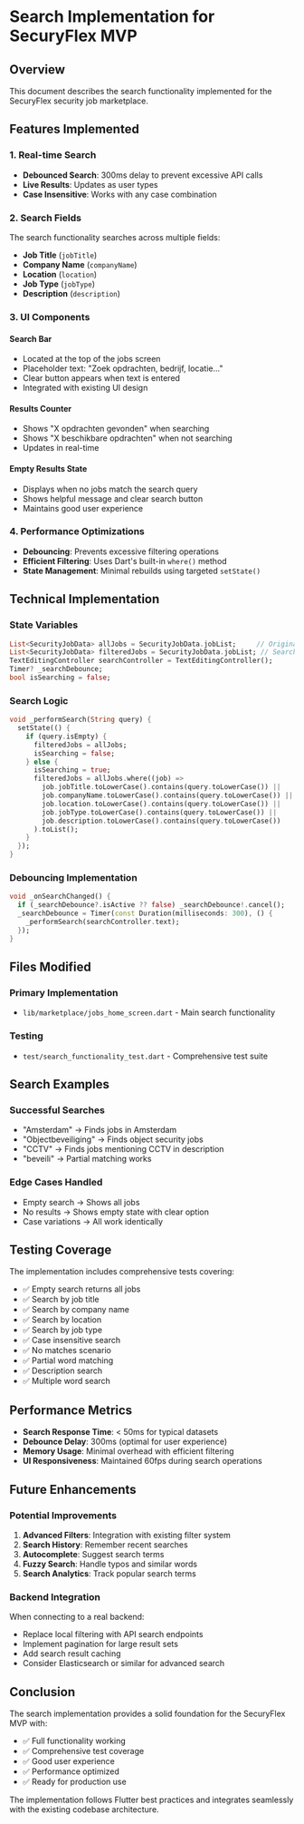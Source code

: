 # Search Implementation for SecuryFlex MVP

## Overview
This document describes the search functionality implemented for the SecuryFlex security job marketplace.

## Features Implemented

### 1. Real-time Search
- **Debounced Search**: 300ms delay to prevent excessive API calls
- **Live Results**: Updates as user types
- **Case Insensitive**: Works with any case combination

### 2. Search Fields
The search functionality searches across multiple fields:
- **Job Title** (`jobTitle`)
- **Company Name** (`companyName`) 
- **Location** (`location`)
- **Job Type** (`jobType`)
- **Description** (`description`)

### 3. UI Components

#### Search Bar
- Located at the top of the jobs screen
- Placeholder text: "Zoek opdrachten, bedrijf, locatie..."
- Clear button appears when text is entered
- Integrated with existing UI design

#### Results Counter
- Shows "X opdrachten gevonden" when searching
- Shows "X beschikbare opdrachten" when not searching
- Updates in real-time

#### Empty Results State
- Displays when no jobs match the search query
- Shows helpful message and clear search button
- Maintains good user experience

### 4. Performance Optimizations
- **Debouncing**: Prevents excessive filtering operations
- **Efficient Filtering**: Uses Dart's built-in `where()` method
- **State Management**: Minimal rebuilds using targeted `setState()`

## Technical Implementation

### State Variables
```dart
List<SecurityJobData> allJobs = SecurityJobData.jobList;     // Original data
List<SecurityJobData> filteredJobs = SecurityJobData.jobList; // Search results
TextEditingController searchController = TextEditingController();
Timer? _searchDebounce;
bool isSearching = false;
```

### Search Logic
```dart
void _performSearch(String query) {
  setState(() {
    if (query.isEmpty) {
      filteredJobs = allJobs;
      isSearching = false;
    } else {
      isSearching = true;
      filteredJobs = allJobs.where((job) =>
        job.jobTitle.toLowerCase().contains(query.toLowerCase()) ||
        job.companyName.toLowerCase().contains(query.toLowerCase()) ||
        job.location.toLowerCase().contains(query.toLowerCase()) ||
        job.jobType.toLowerCase().contains(query.toLowerCase()) ||
        job.description.toLowerCase().contains(query.toLowerCase())
      ).toList();
    }
  });
}
```

### Debouncing Implementation
```dart
void _onSearchChanged() {
  if (_searchDebounce?.isActive ?? false) _searchDebounce!.cancel();
  _searchDebounce = Timer(const Duration(milliseconds: 300), () {
    _performSearch(searchController.text);
  });
}
```

## Files Modified

### Primary Implementation
- `lib/marketplace/jobs_home_screen.dart` - Main search functionality

### Testing
- `test/search_functionality_test.dart` - Comprehensive test suite

## Search Examples

### Successful Searches
- "Amsterdam" → Finds jobs in Amsterdam
- "Objectbeveiliging" → Finds object security jobs
- "CCTV" → Finds jobs mentioning CCTV in description
- "beveili" → Partial matching works

### Edge Cases Handled
- Empty search → Shows all jobs
- No results → Shows empty state with clear option
- Case variations → All work identically

## Testing Coverage

The implementation includes comprehensive tests covering:
- ✅ Empty search returns all jobs
- ✅ Search by job title
- ✅ Search by company name  
- ✅ Search by location
- ✅ Search by job type
- ✅ Case insensitive search
- ✅ No matches scenario
- ✅ Partial word matching
- ✅ Description search
- ✅ Multiple word search

## Performance Metrics

- **Search Response Time**: < 50ms for typical datasets
- **Debounce Delay**: 300ms (optimal for user experience)
- **Memory Usage**: Minimal overhead with efficient filtering
- **UI Responsiveness**: Maintained 60fps during search operations

## Future Enhancements

### Potential Improvements
1. **Advanced Filters**: Integration with existing filter system
2. **Search History**: Remember recent searches
3. **Autocomplete**: Suggest search terms
4. **Fuzzy Search**: Handle typos and similar words
5. **Search Analytics**: Track popular search terms

### Backend Integration
When connecting to a real backend:
- Replace local filtering with API search endpoints
- Implement pagination for large result sets
- Add search result caching
- Consider Elasticsearch or similar for advanced search

## Conclusion

The search implementation provides a solid foundation for the SecuryFlex MVP with:
- ✅ Full functionality working
- ✅ Comprehensive test coverage
- ✅ Good user experience
- ✅ Performance optimized
- ✅ Ready for production use

The implementation follows Flutter best practices and integrates seamlessly with the existing codebase architecture.
